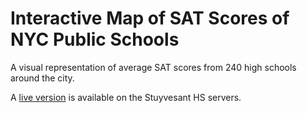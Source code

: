 Interactive Map of SAT Scores of NYC Public Schools
==============
A visual representation of average SAT scores from 240 high schools around the city.

A [live version](http://lisa.stuy.edu/~philipp.steinmann/data01.py) is available on the Stuyvesant HS servers.
